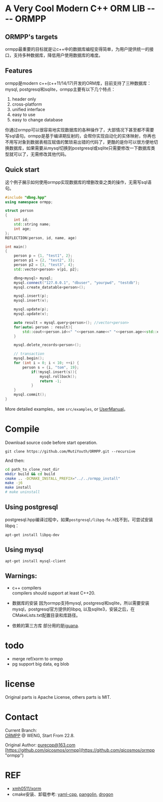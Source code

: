 # A Very Cool Modern C++ ORM LIB ---- ORMPP
## ORMPP's targets
ormpp最重要的目标就是让c++中的数据库编程变得简单，为用户提供统一的接口，支持多种数据库，降低用户使用数据库的难度。

## Features
ormpp是modern c++(c++11/14/17)开发的ORM库，目前支持了三种数据库：mysql, postgresql和sqlite，ormpp主要有以下几个特点：

1. header only
2. cross-platform 
3. unified interface 
4. easy to use 
5. easy to change database

你通过ormpp可以很容易地实现数据库的各种操作了，大部情况下甚至都不需要写sql语句。ormpp是基于编译期反射的，会帮你实现自动化的实体映射，你再也不用写对象到数据表相互赋值的繁琐易出错的代码了，更酷的是你可以很方便地切换数据库，如果需要从mysql切换到postgresql或sqlite只需要修改一下数据库类型就可以了，无需修改其他代码。

## Quick start

这个例子展示如何使用ormpp实现数据库的增删改查之类的操作，无需写sql语句。

```c++
#include "dbng.hpp"
using namespace ormpp;

struct person
{
	int id;
	std::string name;
	int age;
};
REFLECTION(person, id, name, age)

int main()
{
	person p = {1, "test1", 2};
	person p1 = {2, "test2", 3};
	person p2 = {3, "test3", 4};
	std::vector<person> v{p1, p2};

	dbng<mysql> mysql;
	mysql.connect("127.0.0.1", "dbuser", "yourpwd", "testdb");
	mysql.create_datatable<person>();

	mysql.insert(p);
	mysql.insert(v);

	mysql.update(p);
	mysql.update(v);

	auto result = mysql.query<person>(); //vector<person>
	for(auto& person : result){
		std::cout<<person.id<<" "<<person.name<<" "<<person.age<<std::endl;
	}

	mysql.delete_records<person>();

	// transaction
	mysql.begin();
	for (int i = 0; i < 10; ++i) {
		person s = {i, "tom", 19};
			if(!mysql.insert(s)){
				mysql.rollback();
				return -1;
			}
	}
	mysql.commit();
}
```

More detailed examples，see `src/examples`, or [UserManual](doc/User_Manual.md)。


# Compile
Download source code before start operation.
```
git clone https://github.com/MutiYouth/ORMPP.git --recursive
```
And then:
```bash
cd path_to_clone_root_dir
mkdir build && cd build
cmake .. -DCMAKE_INSTALL_PREFIX="../../ormpp_install"
make -j6
make install
# make uninstall
```

##  Using postgresql
postgresql.hpp编译过程中，如果`postgresql/libpq-fe.h`找不到，可尝试安装libpq：
```
apt-get install libpq-dev
```

## Using mysql
```
apt-get install mysql-client
```


## Warnings:
* c++ compilers<br/>
compilers should support at least C++20.

* 数据库的安装
因为ormpp支持mysql, postgresql和sqlite，所以需要安装mysql，postgresql官方提供的libpq, 以及sqlite3，安装之后，在CMakeLists.txt配置目录和库路径。

* 依赖的第三方库
部分用的是[iguana](https://github.com/qicosmos/iguana.git).


# todo
* merge ref/xorm to ormpp
* pg support big data, eg blob


# license
Original parts is Apache License, others parts is MIT.


# Contact
Current Branch:<br/>
[ORMPP](https://github.com/MutiYouth/ormpp) @ 
WENG, Start From 22.8.

Original Author:
purecpp@163.com  <br/>
[https://github.com/qicosmos/ormpp](https://github.com/qicosmos/ormpp "ormpp") <br/>


# REF
* [xmh0511/xorm](https://github.com/xmh0511/xorm)
* cmake安装、卸载参考: [yaml-cpp](https://github.com/jbeder/yaml-cpp/blob/master/CMakeLists.txt),
  [pangolin](https://github.com/stevenlovegrove/Pangolin),
  [drogon](https://github.com/drogonframework/drogon)
